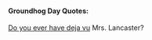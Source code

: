 
<html>
 <body>
  <h4>Groundhog Day Quotes:</h4>
  <p>
   <a href="https://tronscan.io/">Do you ever have
    deja vu</a> Mrs. Lancaster?
  </p>
 </body>
</html>